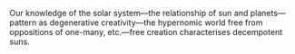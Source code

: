 Our knowledge of the solar system—the relationship of sun and planets—pattern as degenerative creativity—the hypernomic world free from oppositions of one-many, etc.—free creation characterises decempotent suns.